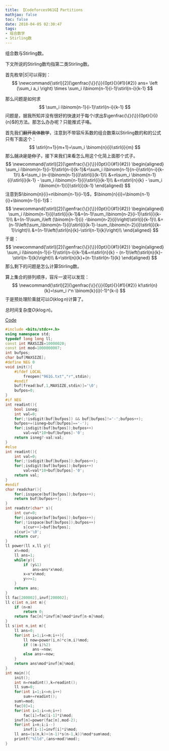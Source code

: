 ```yaml
---
title: 【Codeforces961G】Partitions
mathjax: false
toc: false
date: 2018-04-05 02:30:47
tags:
- 组合数学
- Stirling数
---
```

组合数与Stirling数。

<!-- more -->

下文所说的Stirling数均指第二类Stirling数。

首先枚举$|S|$可以得到：
$$
\newcommand{\stirl}[2]{\genfrac{\{}{\}}{0pt}{}{#1}{#2}}
ans= \left (\sum_i a_i \right) \times \sum_i i\binom{n-1}{i-1}\stirl{n-i}{k-1}
$$

那么问题是如何求
$$
\sum_i i\binom{n-1}{i-1}\stirl{n-i}{k-1}
$$
问题是，据我所知并没有很好的快速对于每个$i$求出$\genfrac{\{}{\}}{0pt}{}{i}{n}$的方法。那怎么办办呢？只能推式子咯。

首先我们<s>翻开具体数学</s>，注意到不带容斥系数的组合数乘以Stirling数的和的公式只有下面这个：
$$
\stirl{n+1}{m+1}=\sum_i \binom{n}{i}\stirl{i}{m}
$$
那么<s>就决定是你了</s>，接下来我们来看怎么用这个化简上面那个式子。
$$
\newcommand{\stirl}[2]{\genfrac{\{}{\}}{0pt}{}{#1}{#2}}
\begin{aligned}
\sum_i i\binom{n-1}{i-1}\stirl{n-i}{k-1}&=\sum_i i\binom{n-1}{n-i}\stirl{n-i}{k-1}\\
&=\sum_i (n-i)\binom{n-1}{i}\stirl{i}{k-1}\\
&=n\sum_i \binom{n-1}{i}\stirl{i}{k-1} - \sum_i i\binom{n-1}{i}\stirl{i}{k-1}\\
&=n\stirl{n}{k} - \sum_i i\binom{n-1}{i}\stirl{i}{k-1}
\end{aligned}
$$
注意到$i\binom{n}{i}=n\binom{n-1}{i-1}$，$\binom{n}{i}=\binom{n-1}{i}+\binom{n-1}{i-1}$：
$$
\newcommand{\stirl}[2]{\genfrac{\{}{\}}{0pt}{}{#1}{#2}}
\begin{aligned}
\sum_i i\binom{n-1}{i}\stirl{i}{k-1}&=(n-1)\sum_i\binom{n-2}{i-1}\stirl{i}{k-1}\\
&=(n-1)\sum_i\left (\binom{n-1}{i} -\binom{n-2}{i}\right)\stirl{i}{k-1}\\
&=(n-1)\left(\sum_i\binom{n-1}{i}\stirl{i}{k-1}-\sum_i\binom{n-2}{i}\stirl{i}{k-1}\right)\\
&=(n-1)\left(\stirl{n}{k}-\stirl{n-1}{k}\right)\\
\end{aligned}
$$
于是：
$$
\newcommand{\stirl}[2]{\genfrac{\{}{\}}{0pt}{}{#1}{#2}}
\begin{aligned}
\sum_i i\binom{n-1}{i-1}\stirl{n-i}{k-1}&=n\stirl{n}{k} - (n-1)\left(\stirl{n}{k}-\stirl{n-1}{k}\right)\\
&=\stirl{n}{k}+(n-1)\stirl{n-1}{k}
\end{aligned}
$$
那么剩下的问题是怎么计算Stirling数。

算上集合的排列顺序，容斥一波可以发现：
$$
\newcommand{\stirl}[2]{\genfrac{\{}{\}}{0pt}{}{#1}{#2}}
k!\stirl{n}{k}=\sum_i i^n \binom{k}{i}(-1)^{k-i}
$$
于是预处理阶乘就可以$O(k \log n)$计算了。

总时间复杂度$O(k \log n)$。

[Code](https://github.com/q234rty/OJ-Codes/blob/master/Codeforces/961G.cpp)

```cpp
#include <bits/stdc++.h>
using namespace std;
typedef long long ll;
const int MAXSIZE=10000020;
const int mod=1000000007;
int bufpos;
char buf[MAXSIZE];
#define NEG 0
void init(){
	#ifdef LOCAL
		freopen("961G.txt","r",stdin);
	#endif
	buf[fread(buf,1,MAXSIZE,stdin)]='\0';
	bufpos=0;
}
#if NEG
int readint(){
	bool isneg;
	int val=0;
	for(;!isdigit(buf[bufpos]) && buf[bufpos]!='-';bufpos++);
	bufpos+=(isneg=buf[bufpos]=='-');
	for(;isdigit(buf[bufpos]);bufpos++)
		val=val*10+buf[bufpos]-'0';
	return isneg?-val:val;
}
#else
int readint(){
	int val=0;
	for(;!isdigit(buf[bufpos]);bufpos++);
	for(;isdigit(buf[bufpos]);bufpos++)
		val=val*10+buf[bufpos]-'0';
	return val;
}
#endif
char readchar(){
	for(;isspace(buf[bufpos]);bufpos++);
	return buf[bufpos++];
}
int readstr(char* s){
	int cur=0;
	for(;isspace(buf[bufpos]);bufpos++);
	for(;!isspace(buf[bufpos]);bufpos++)
		s[cur++]=buf[bufpos];
	s[cur]='\0';
	return cur;
}
ll power(ll x,ll y){
	x%=mod;
	ll ans=1;
	while(y){
		if (y&1)
			ans=ans*x%mod;
		x=x*x%mod;
		y>>=1;
	}
	return ans;
}
ll fac[200002],invf[200002];
ll c(int n,int m){
	if (n<m)
		return 0;
	return fac[n]*invf[m]%mod*invf[n-m]%mod;
}
ll s(int n,int m){
	ll ans=0;
	for(int i=1;i<=m;i++){
		ll now=power(i,n)*c(m,i)%mod;
		if ((m-i)%2)
			ans-=now;
		else ans+=now;
	}
	return ans%mod*invf[m]%mod;
}
int main(){
	init();
	int n=readint(),k=readint();
	ll sum=0;
	for(int i=1;i<=n;i++)
		sum+=readint();
	sum%=mod;
	fac[0]=1;
	for(int i=1;i<=n;i++)
		fac[i]=fac[i-1]*i%mod;
	invf[n]=power(fac[n],mod-2);
	for(int i=n;i;i--)
		invf[i-1]=invf[i]*i%mod;
	ll ans=(s(n,k)+(n-1)*s(n-1,k))%mod*sum%mod;
	printf("%lld",(ans+mod)%mod);
}
```

